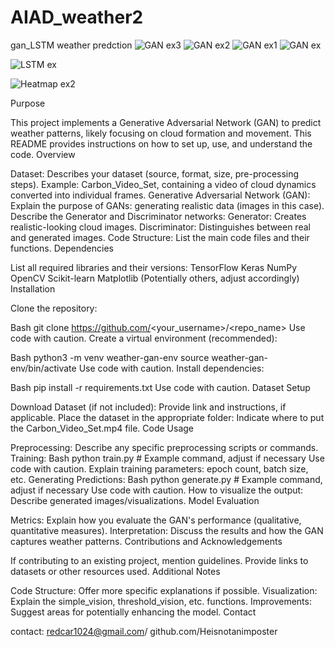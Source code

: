 # AIAD_weather2
 gan_LSTM weather predction
 ![GAN ex3](https://github.com/Heisnotanimposter/AIAD_weather2/assets/97718938/a6de31af-e27a-4294-ac1f-204054f06e6b)
![GAN ex2](https://github.com/Heisnotanimposter/AIAD_weather2/assets/97718938/8cf4c92e-748a-4f3f-88a9-f4f5c1c59cfc)
![GAN ex1](https://github.com/Heisnotanimposter/AIAD_weather2/assets/97718938/8fc35dd0-cbce-4444-9334-83f9d927ece6)
![GAN ex](https://github.com/Heisnotanimposter/AIAD_weather2/assets/97718938/cdf8f0d4-1cab-4cb2-b2f5-daa4b9e8ba57)

![LSTM ex](https://github.com/Heisnotanimposter/AIAD_weather2/assets/97718938/09b2198f-1476-4f29-ad28-4394353c2830)

![Heatmap ex2](https://github.com/Heisnotanimposter/AIAD_weather2/assets/97718938/caf00192-b26f-4157-a07c-58bcd48e7655)


Purpose

This project implements a Generative Adversarial Network (GAN) to predict weather patterns, likely focusing on cloud formation and movement.
This README provides instructions on how to set up, use, and understand the code.
Overview

Dataset:
Describes your dataset (source, format, size, pre-processing steps).
Example: Carbon_Video_Set, containing a video of cloud dynamics converted into individual frames.
Generative Adversarial Network (GAN):
Explain the purpose of GANs: generating realistic data (images in this case).
Describe the Generator and Discriminator networks:
Generator: Creates realistic-looking cloud images.
Discriminator: Distinguishes between real and generated images.
Code Structure:
List the main code files and their functions.
Dependencies

List all required libraries and their versions:
TensorFlow
Keras
NumPy
OpenCV
Scikit-learn
Matplotlib
(Potentially others, adjust accordingly)
Installation

Clone the repository:

Bash
git clone https://github.com/<your_username>/<repo_name>
Use code with caution.
Create a virtual environment (recommended):

Bash
python3 -m venv weather-gan-env 
source weather-gan-env/bin/activate 
Use code with caution.
Install dependencies:

Bash
pip install -r requirements.txt 
Use code with caution.
Dataset Setup

Download Dataset (if not included):
Provide link and instructions, if applicable.
Place the dataset in the appropriate folder:
Indicate where to put the Carbon_Video_Set.mp4 file.
Code Usage

Preprocessing:
Describe any specific preprocessing scripts or commands.
Training:
Bash
python train.py  # Example command, adjust if necessary
Use code with caution.
Explain training parameters: epoch count, batch size, etc.
Generating Predictions:
Bash
python generate.py  # Example command, adjust if necessary
Use code with caution.
How to visualize the output: Describe generated images/visualizations.
Model Evaluation

Metrics:
Explain how you evaluate the GAN's performance (qualitative, quantitative measures).
Interpretation:
Discuss the results and how the GAN captures weather patterns.
Contributions and Acknowledgements

If contributing to an existing project, mention guidelines.
Provide links to datasets or other resources used.
Additional Notes

Code Structure: Offer more specific explanations if possible.
Visualization: Explain the simple_vision, threshold_vision, etc. functions.
Improvements: Suggest areas for potentially enhancing the model.
Contact

contact: redcar1024@gmail.com/ github.com/Heisnotanimposter
